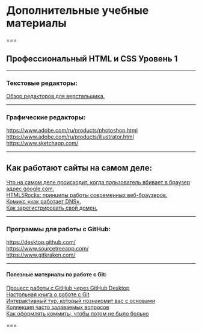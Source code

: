 # Дополнительные учебные материалы
===
## Профессиональный HTML и CSS Уровень 1
***

### Текстовые редакторы:

[Обзор редакторов для верстальщика.](https://htmlacademy.ru/blog/40-editors-for-the-coders)

---

### Графические редакторы:

<https://www.adobe.com/ru/products/photoshop.html><br>
<https://www.adobe.com/ru/products/illustrator.html><br>
<https://www.sketchapp.com/><br>

---

## Как работают сайты на самом деле:

[Что на самом деле происходит, когда пользователь вбивает в браузер адрес google.com.](https://habrahabr.ru/company/htmlacademy/blog/254825/)<br>
[HTML5Rocks: принципы работы современных веб-браузеров.](https://www.html5rocks.com/ru/tutorials/internals/howbrowserswork/)<br>
[Комикс «как работает DNS».](https://howdns.works/ep1/)<br>
[Как зарегистрировать свой домен.](https://htmlacademy.ru/blog/48-how-to-register-domain)<br>

---

### Программы для работы с GitHub:

<https://desktop.github.com/><br>
<https://www.sourcetreeapp.com/><br>
<https://www.gitkraken.com/><br>

---

#### Полезные материалы по работе с Git:

[Процесс работы с GitHub через GitHub Desktop](https://htmlacademy.ru/blog/85-register-on-github-work-with-github-desktop)<br>
[Настольная книга о работе с Git](https://git-scm.com/book/ru/v2)<br>
[Интерактивный тур, который познакомит вас с основами](https://githowto.com/ru)<br>
[Коллекция часто задаваемых вопросов](http://firstaidgit.ru/#/)<br>
[Как оформлять коммиты, чтобы потом не было больно](https://habrahabr.ru/company/Voximplant/blog/276695/)<br>

===